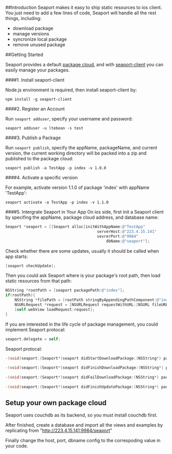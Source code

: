##Introduction
Seaport makes it easy to ship static resources to ios client. You just need to add a few lines of code, Seaport will handle all the rest things, including:

* download package
* manage versions
* syncronize local package
* remove unused package



##Getting Started

Seaport provides a default [package cloud](http://223.4.15.141:9984/seaport), and with [seaport-client](https://www.npmjs.org/package/seaport-client) you can easily manage your packages.

####1. Install seaport-client

Node.js environment is required, then install seaport-client by:

```
npm install -g seaport-client
```

####2. Register an Account

Run `seaport adduser`, specify your username and password:

```
seaport adduser -u ltebean -s test
```

####3. Publish a Package

Run `seaport publish`, specify the appName, packageName, and current version, the current working directory will be packed into a zip and published to the package cloud:

```
seaport publish -a TestApp -p index -v 1.0.0
```

####4. Activate a specific version

For example, activate version 1.1.0 of package 'index' with appName 'TestApp':
```
seaport activate -a TestApp -p index -v 1.1.0

```


####5. Intergrate Seaport in Your App
On ios side, first init a Seaport client by specifing the appName, package cloud address, and database name:

```objective-c
Seaport *seaport = [[Seaport alloc]initWithAppName:@"TestApp"
                                        serverHost:@"223.4.15.141"
                                        sevrerPort:@"9984"
                                            dbName:@"seaport"];
```

Check whether there are some updates, usually it should be called when app starts:

```objective-c
[seaport checkUpdate];
```

Then you could ask Seaport where is your package's root path, then load static resources from that path:

```objective-c
NSString *rootPath = [seaport packagePath:@"index"];
if(rootPath){
    NSString *filePath = [rootPath stringByAppendingPathComponent:@"index.html"];
    NSURLRequest *request = [NSURLRequest requestWithURL:[NSURL fileURLWithPath:filePath]];
    [self.webView loadRequest:request];
}
```
  
If you are interested in the life cycle of package management, you could implement Seaport protocal:

```objective-c
seaport.delegate = self;
```

Seaport protocal:

```objective-c
-(void)seaport:(Seaport*)seaport didStartDownloadPackage:(NSString*) packageName version:(NSString*) version;
  
-(void)seaport:(Seaport*)seaport didFinishDownloadPackage:(NSString*) packageName version:(NSString*) version;
  
-(void)seaport:(Seaport*)seaport didFailDownloadPackage:(NSString*) packageName version:(NSString*) version withError:(NSError*) error;
  
-(void)seaport:(Seaport*)seaport didFinishUpdatePackage:(NSString*) packageName version:(NSString*) version;  
```

## Setup your own package cloud

Seaport uses couchdb as its backend, so you must install couchdb first. 

After finished, create a database and import all the views and examples by replicating from "http://223.4.15.141:9984/seaport"

Finally change the host, port, dbname config to the correspoding value in your code.